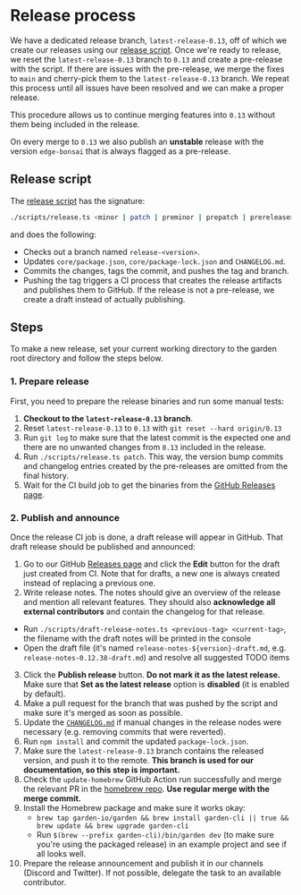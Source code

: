 # Release process

We have a dedicated release branch, `latest-release-0.13`, off of which we create our releases using our [release script](https://github.com/garden-io/garden/blob/0.13/scripts/release.ts). Once we're ready to release, we reset the `latest-release-0.13` branch to `0.13` and create a pre-release with the script. If there are issues with the pre-release, we merge the fixes to `main` and cherry-pick them to the `latest-release-0.13` branch. We repeat this process until all issues have been resolved and we can make a proper release.

This procedure allows us to continue merging features into `0.13` without them being included in the release.

On every merge to `0.13` we also publish an **unstable** release with the version `edge-bonsai` that is always flagged as a pre-release.

## Release script

The [release script](https://github.com/garden-io/garden/blob/0.13/scripts/release.ts) has the signature:

```sh
./scripts/release.ts <minor | patch | preminor | prepatch | prerelease> [--force] [--dry-run]
```

and does the following:

- Checks out a branch named `release-<version>`.
- Updates `core/package.json`, `core/package-lock.json` and `CHANGELOG.md`.
- Commits the changes, tags the commit, and pushes the tag and branch.
- Pushing the tag triggers a CI process that creates the release artifacts and publishes them to GitHub. If the release is not a pre-release, we create a draft instead of actually publishing.

## Steps

To make a new release, set your current working directory to the garden root directory and follow the steps below.

### 1. Prepare release

First, you need to prepare the release binaries and run some manual tests:

1. **Checkout to the `latest-release-0.13` branch**.
2. Reset `latest-release-0.13` to `0.13` with `git reset --hard origin/0.13`
3. Run `git log` to make sure that the latest commit is the expected one and there are no unwanted changes from `0.13` included in the release.
4. Run `./scripts/release.ts patch`. This way, the version bump commits and changelog entries created by the pre-releases are omitted from the final history.
5. Wait for the CI build job to get the binaries from the [GitHub Releases page](https://github.com/garden-io/garden/releases).

### 2. Publish and announce

Once the release CI job is done, a draft release will appear in GitHub. That draft release should be published and announced:

1. Go to our GitHub [Releases page](https://github.com/garden-io/garden/releases) and click the **Edit** button for the draft just created from CI. Note that for drafts, a new one is always created instead of replacing a previous one.
2. Write release notes. The notes should give an overview of the release and mention all relevant features. They should also **acknowledge all external contributors** and contain the changelog for that release.
  - Run `./scripts/draft-release-notes.ts <previous-tag> <current-tag>`, the filename with the draft notes will be printed in the console
  - Open the draft file (it's named `release-notes-${version}-draft.md`, e.g. `release-notes-0.12.38-draft.md`) and resolve all suggested TODO items
3. Click the **Publish release** button. **Do not mark it as the latest release.** Make sure that **Set as the latest release** option is **disabled** (it is enabled by default).
4. Make a pull request for the branch that was pushed by the script and make sure it's merged as soon as possible.
5. Update the [`CHANGELOG.md`](./CHANGELOG.md) if manual changes in the release nodes were necessary (e.g. removing commits that were reverted).
6. Run `npm install` and commit the updated `package-lock.json`.
7. Make sure the `latest-release-0.13` branch contains the released version, and push it to the remote. **This branch is used for our documentation, so this step is important.**
8. Check the `update-homebrew` GitHub Action run successfully and merge the relevant PR in the [homebrew repo](https://github.com/garden-io/homebrew-garden/pulls). **Use regular merge with the merge commit.**
9. Install the Homebrew package and make sure it works okay:
    - `brew tap garden-io/garden && brew install garden-cli || true && brew update && brew upgrade garden-cli`
    - Run `$(brew --prefix garden-cli)/bin/garden dev` (to make sure you're using the packaged release) in an example project and see if all looks well.
10. Prepare the release announcement and publish it in our channels (Discord and Twitter). If not possible, delegate the task to an available contributor.
